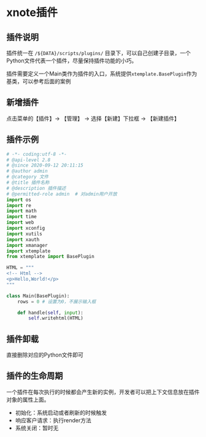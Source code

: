 # xnote插件

## 插件说明

插件统一在 `/${DATA}/scripts/plugins/` 目录下，可以自己创建子目录，一个Python文件代表一个插件，尽量保持插件功能的小巧。

插件需要定义一个Main类作为插件的入口，系统提供`xtemplate.BasePlugin`作为基类，可以参考后面的案例


## 新增插件

点击菜单的【插件】-> 【管理】 -> 选择【新建】下拉框 -> 【新建插件】

## 插件示例

```python
# -*- coding:utf-8 -*-
# @api-level 2.8
# @since 2020-09-12 20:11:15
# @author admin
# @category 文件
# @title 插件名称
# @description 插件描述
# @permitted-role admin  # 对admin用户开放
import os
import re
import math
import time
import web
import xconfig
import xutils
import xauth
import xmanager
import xtemplate
from xtemplate import BasePlugin

HTML = """
<!-- Html -->
<p>Hello,World!</p>
"""

class Main(BasePlugin):
    rows = 0 # 设置为0，不展示输入框

    def handle(self, input):
        self.writehtml(HTML)

```

## 插件卸载

直接删除对应的Python文件即可

## 插件的生命周期

一个插件在每次执行的时候都会产生新的实例，开发者可以把上下文信息放在插件对象的属性上面。

- 初始化：系统启动或者刷新的时候触发
- 响应客户请求：执行render方法
- 系统关闭：暂时无

